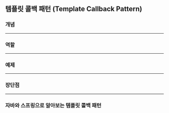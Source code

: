 ## 템플릿 콜백 패턴 (Template Callback Pattern)

### 개념

---

### 역할

---

### 예제

---

### 장단점

---

### 자바와 스프링으로 알아보는 템플릿 콜백 패턴